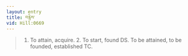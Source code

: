 ```yaml
---
layout: entry
title: བརྙེས་
vid: Hill:0669
---
```

> 1. To attain, acquire. 2. To start, found DS. To be attained, to be founded, established TC.
